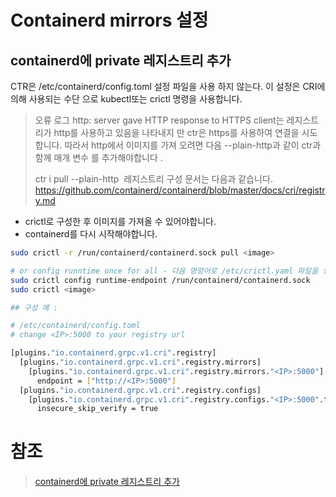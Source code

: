 # Containerd mirrors 설정

## containerd에 private 레지스트리 추가
CTR은 /etc/containerd/config.toml 설정 파일을 사용 하지 않는다.
이 설정은 CRI에 의해 사용되는 수단 으로  kubectl또는 crictl 명령을 사용합니다.

> 오류 로그 http: server gave HTTP response to HTTPS client는 레지스트리가 http를 사용하고 있음을 나타내지 만 ctr은 https를 사용하여 연결을 시도합니다.
> 따라서 http에서 이미지를 가져 오려면 다음 --plain-http과 같이 ctr과 함께 매개 변수 를 추가해야합니다 .
> 
> ctr i pull --plain-http <image>
> 레지스트리 구성 문서는 다음과 같습니다. https://github.com/containerd/containerd/blob/master/docs/cri/registry.md


- crictl로 구성한 후 이미지를 가져올 수 있어야합니다. 
- containerd를 다시 시작해야합니다.
```sh
sudo crictl -r /run/containerd/containerd.sock pull <image>

# or config runntime once for all - 다음 명령어로 /etc/crictl.yaml 파일을 생성 한다.
sudo crictl config runtime-endpoint /run/containerd/containerd.sock
sudo crictl <image>

## 구성 예 :

# /etc/containerd/config.toml
# change <IP>:5000 to your registry url

[plugins."io.containerd.grpc.v1.cri".registry]
  [plugins."io.containerd.grpc.v1.cri".registry.mirrors]
    [plugins."io.containerd.grpc.v1.cri".registry.mirrors."<IP>:5000"]
      endpoint = ["http://<IP>:5000"]
  [plugins."io.containerd.grpc.v1.cri".registry.configs]
    [plugins."io.containerd.grpc.v1.cri".registry.configs."<IP>:5000".tls]
      insecure_skip_verify = true

```

##

# 참조
> [containerd에 private 레지스트리 추가](https://stackoverflow.com/questions/65681045/adding-insecure-registry-in-containerd)